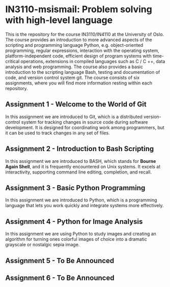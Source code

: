 # IN3110-msismail: Problem solving with high-level language
This is the repository for the course IN3110/IN4110 at the University of Oslo.
The course provides an introduction to more advanced aspects of the scripting and programming language Python, e.g. object-oriented programming, regular expressions, interaction with the operating system, platform-independent code, efficient design of program systems with time-critical operations, extensions in compiled languages ​​such as C / C ++, data analysis and web programming. The course also provides a basic introduction to the scripting language Bash, testing and documentation of code, and version control system git. The course consists of six assignments, where you will find more information resting within each repository.

## Assignment 1 - Welcome to the World of Git
In this assignment we are introduced to Git, which is a distributed version-control system for tracking changes in source code during software development. It is designed for coordinating work among programmers, but it can be used to track changes in any set of files.


## Assignment 2 - Introduction to Bash Scripting
In this assignment we are introduced to BASH, which stands for **Bourne Again Shell**, and it is frequently encountered on Unix systems. It excels at interactivity, supporting command line editing, completion, and recall.


## Assignment 3 - Basic Python Programming
In this assignment we are introduced to Python, which is a programming language that lets you work quickly and integrate systems more effectively.


## Assignment 4 - Python for Image Analysis
In this assignment we are using Python to study images and creating an algorithm for turning ones colorful images of choice into a dramatic grayscale or nostalgic sepia image.


## Assignment 5 - To Be Announced


## Assignment 6 - To Be Announced
